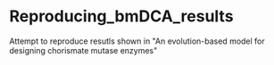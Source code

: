 # Reproducing_bmDCA_results
 Attempt to reproduce resutls shown in "An evolution-based model for designing chorismate mutase enzymes"
